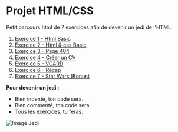 # Projet HTML/CSS
Petit parcours html de 7 exercices afin de devenir un jedi de l'HTML. 

1. [Exercice 1 - Html Basic](Exercice-1-html-basic.md)    
2. [Exercice 2 - Html & css Basic](Exercice-2-html-css-basic.md)
3. [Exercice 3 - Page 404](Exercice-3-404-html.md)
4. [Exercice 4 - Créer un CV](Exercice-4-creer-un-cv.md)
5. [Exercice 5 - VCARD](Exercice-5-vcard.md)
6. [Exercice 6 - Récap](Exercice-6-summary.md)
7. [Exercice 7 - Star Wars (Bonus)](Exercice-7-Star-wars[Bonus].md)

**Pour devenir un jedi  :** 
* Bien indenté, ton code sera.
* Bien commenté, ton code sera.
* Tous les exercices, tu feras. 

![Image Jedi](https://assets-jpcust.jwpsrv.com/thumbs/h1ferMj9-720.jpg)
